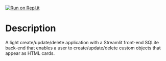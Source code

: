 [![Run on Repl.it](https://repl.it/badge/github/besartmujeci/Inventory-Applet)](https://repl.it/github/besartmujeci/Inventory-Applet)

# Description
A light create/update/delete application with a Streamlit front-end SQLite back-end that enables a user to create/update/delete custom objects that appear as HTML cards.

